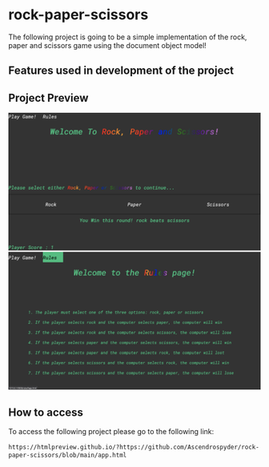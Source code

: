 # rock-paper-scissors
The following project is going to be a simple implementation of the rock, paper and scissors game using the document object model! 

## Features used in development of the project


## Project Preview 
![alt text](./resources/images/preview.png)
![alt text](./resources/images/preview2.png)

## How to access 
To access the following project please go to the following link:

```
https://htmlpreview.github.io/?https://github.com/Ascendrospyder/rock-paper-scissors/blob/main/app.html
```
